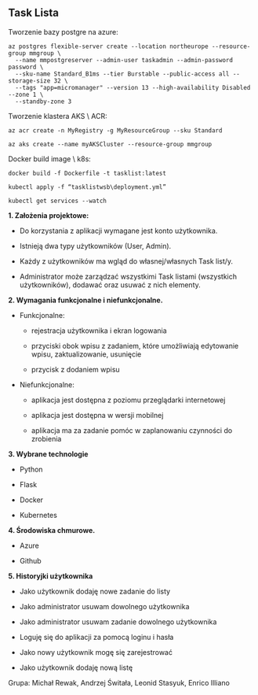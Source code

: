 

## Task Lista

Tworzenie bazy postgre na azure:
```
az postgres flexible-server create --location northeurope --resource-group mmgroup \
  --name mmpostgreserver --admin-user taskadmin --admin-password password \
  --sku-name Standard_B1ms --tier Burstable --public-access all --storage-size 32 \
  --tags "app=micromanager" --version 13 --high-availability Disabled --zone 1 \
  --standby-zone 3
  ```
  
 Tworzenie klastera AKS \ ACR:
 ```
 az acr create -n MyRegistry -g MyResourceGroup --sku Standard
 
 az aks create --name myAKSCluster --resource-group mmgroup

 ```
 Docker build image \ k8s:
 
 ```
 docker build -f Dockerfile -t tasklist:latest

 kubectl apply -f “tasklistwsb\deployment.yml”
 
 kubectl get services --watch

 ```
 

**1. Założenia projektowe:**

- Do korzystania z aplikacji wymagane jest konto użytkownika.

- Istnieją dwa typy użytkowników (User, Admin).

- Każdy z użytkowników ma wgląd do własnej/własnych Task list/y.

- Administrator może zarządzać wszystkimi Task listami (wszystkich użytkowników), dodawać oraz usuwać z nich elementy.

  

**2. Wymagania funkcjonalne i niefunkcjonalne.**

- Funkcjonalne:

  - rejestracja użytkownika i ekran logowania

  - przyciski obok wpisu z zadaniem, które umożliwiają edytowanie wpisu, zaktualizowanie, usunięcie

  - przycisk z dodaniem wpisu

- Niefunkcjonalne:

  - aplikacja jest dostępna z poziomu przeglądarki internetowej

  - aplikacja jest dostępna w wersji mobilnej

  - aplikacja ma za zadanie pomóc w zaplanowaniu czynności do zrobienia

  

**3. Wybrane technologie**

- Python

- Flask

- Docker

- Kubernetes

  

**4. Środowiska chmurowe.**

- Azure

- Github

  

**5. Historyjki użytkownika**

- Jako użytkownik dodaję nowe zadanie do listy

- Jako administrator usuwam dowolnego użytkownika

- Jako administrator usuwam zadanie dowolnego użytkownika

- Loguję się do aplikacji za pomocą loginu i hasła

- Jako nowy użytkownik mogę się zarejestrować

- Jako użytkownik dodaję nową listę

  

Grupa: Michał Rewak, Andrzej Świtała, Leonid Stasyuk, Enrico Illiano
